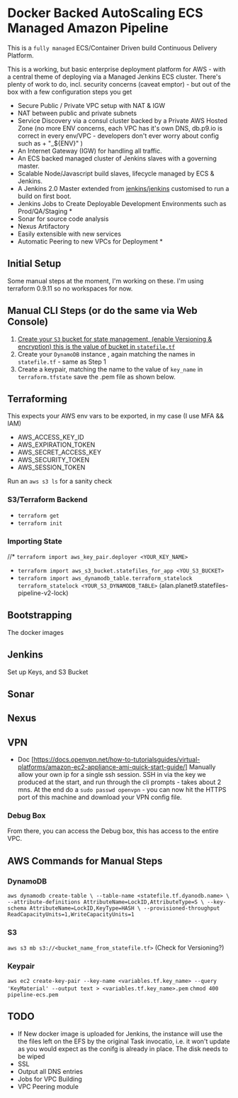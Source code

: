 # Docker Backed AutoScaling ECS Managed Amazon Pipeline

This is a  `fully managed` ECS/Container Driven build Continuous Delivery Platform.

This is a working, but basic enterprise deployment platform for AWS - with a central theme of deploying via a Managed Jenkins ECS cluster.  There's plenty of work to do, incl. security concerns (caveat emptor) - but out of the box with a few configuration steps you get

* Secure Public / Private  VPC setup with NAT & IGW
* NAT between public and private subnets
* Service Discovery via a consul cluster backed by a Private AWS Hosted Zone (no more ENV concerns, each VPC has it's own DNS, db.p9.io is correct in every env/VPC -  developers don't ever worry about config such as + "_${ENV}" )
* An Internet Gateway  (IGW) for handling all traffic.
* An ECS backed managed cluster of Jenkins slaves with a governing master.
* Scalable Node/Javascript build slaves, lifecycle managed by ECS & Jenkins.
* A Jenkins 2.0 Master extended from [jenkins/jenkins](https://hub.docker.com/r/jenkins/jenkins/)  customised to run a build on first boot.
* Jenkins Jobs to Create Deployable Development Environments such as Prod/QA/Staging *
* Sonar for source code analysis
* Nexus Artifactory
* Easily extensible with new services
* Automatic Peering to new VPCs for Deployment *


## Initial Setup
Some manual steps at the moment, I'm working on these.  I'm using terraform 0.9.11 so no workspaces for now.

## Manual CLI Steps (or do the same  via Web Console)
1. [ Create your `S3` bucket for state management, (enable Versioning & encryption) this is the value of bucket in `statefile.tf`](#state)
2. Create your `DynamoDB` instance , again matching the names in `statefile.tf` - same as Step 1
3. Create a keypair, matching the name to the value of `key_name` in `terraform.tfstate` save the .pem file as shown below.

## Terraforming
This expects your AWS env vars to be exported, in my case (I use MFA && IAM)
* AWS_ACCESS_KEY_ID
* AWS_EXPIRATION_TOKEN 
* AWS_SECRET_ACCESS_KEY
* AWS_SECURITY_TOKEN
* AWS_SESSION_TOKEN

Run an `aws s3 ls` for a sanity check

### S3/Terraform Backend
* `terraform get`
* `terraform init`

### <a name="state"></a> Importing State
//* `terraform import aws_key_pair.deployer <YOUR_KEY_NAME>`
* `terraform import aws_s3_bucket.statefiles_for_app <YOU_S3_BUCKET>`
* `terraform import aws_dynamodb_table.terraform_statelock terraform_statelock <YOUR_S3_DYNAMODB_TABLE>` (alan.planet9.statefiles-pipeline-v2-lock)


## Bootstrapping
The docker images

## Jenkins
Set up Keys, and S3 Bucket
## Sonar
## Nexus
## VPN
* Doc [https://docs.openvpn.net/how-to-tutorialsguides/virtual-platforms/amazon-ec2-appliance-ami-quick-start-guide/]
Manually allow your own ip for a single ssh session. SSH in via the key we produced at the start, and run through the cli prompts - takes about 2 mns. At the end do a `sudo passwd openvpn` - you can now hit the HTTPS port of this machine and download your VPN config file.  

### Debug Box
From there, you can access the Debug box, this has access to the entire VPC.


## AWS Commands for Manual Steps
### DynamoDB
`aws dynamodb create-table \
    --table-name <statefile.tf.dyanodb.name> \
    --attribute-definitions AttributeName=LockID,AttributeType=S \
    --key-schema AttributeName=LockID,KeyType=HASH \
    --provisioned-throughput ReadCapacityUnits=1,WriteCapacityUnits=1`

### S3
`aws s3 mb s3://<bucket_name_from_statefile.tf>` (Check for Versioning?)

### Keypair
`aws ec2 create-key-pair --key-name <variables.tf.key_name> --query 'KeyMaterial' --output text > <variables.tf.key_name>.pem`
`chmod 400 pipeline-ecs.pem`



## TODO
* If New docker image is uploaded for Jenkins, the instance will use the the  files left on the EFS by the original Task invocatio, i.e. it won't update as you would expect as  the conifg is already in place. The disk needs to be wiped
* SSL
* Output all DNS entries
* Jobs for VPC Building
* VPC Peering module
